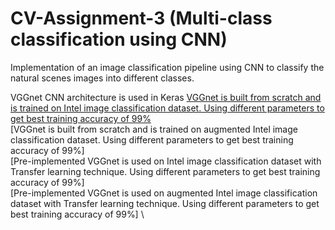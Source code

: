 # CV-Assignment-3 (Multi-class classification using CNN)
Implementation of an image classification pipeline using CNN to classify the natural scenes images into different classes. 

VGGnet CNN architecture is used in Keras
[VGGnet is built from scratch and is trained on Intel image classification dataset. Using different parameters to get best training accuracy of 99%] \
[VGGnet is built from scratch and is trained on augmented Intel image classification dataset. Using different parameters to get best training accuracy of 99%] \
[Pre-implemented VGGnet is used on Intel image classification dataset with Transfer learning technique. Using different parameters to get best training accuracy of 99%] \
[Pre-implemented VGGnet is used on augmented Intel image classification dataset with Transfer learning technique. Using different parameters to get best training accuracy of 99%] \

[VGGnet is built from scratch and is trained on Intel image classification dataset. Using different parameters to get best training accuracy of 99%]: http://www.reddit.com

